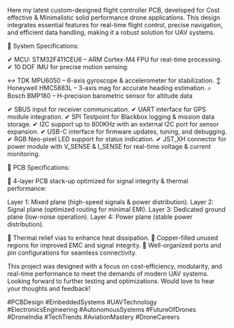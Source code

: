 Here my latest custom-designed flight controller PCB, developed for Cost effective & Minimalistic solid performance drone applications. This design integrates essential features for real-time flight control, precise navigation, and efficient data handling, making it a robust solution for UAV systems.

🔹 System Specifications:

✔ MCU: STM32F411CEU6 – ARM Cortex-M4 FPU for real-time processing.
✔ 10 DOF IMU for precise motion sensing:

↔️ TDK MPU6050 – 6-axis gyroscope & accelerometer for stabilization.
↕️ Honeywell HMC5883L – 3-axis mag for accurate heading estimation.
⤴️ Bosch BMP180 – H-precision barometric sensor for altitude data

✔ SBUS input for receiver communication.
✔ UART interface for GPS module integration.
✔ SPI Testpoint for Blackbox logging & mission data storage.
✔ I2C support up to 800KHz with an external I2C port for sensor expansion.
✔ USB-C interface for firmware updates, tuning, and debugging.
✔ RGB Neo-pixel LED support for status indication.
✔ JST_XH connector for power module with V_SENSE & I_SENSE for real-time voltage & current monitoring.

🔹 PCB Specifications:

📍 4-layer PCB stack-up optimized for signal integrity & thermal performance:

Layer 1: Mixed plane (high-speed signals & power distribution).
Layer 2: Signal plane (optimized routing for minimal EMI).
Layer 3: Dedicated ground plane (low-noise operation).
Layer 4: Power plane (stable power distribution).

📍 Thermal relief vias to enhance heat dissipation.
📍 Copper-filled unused regions for improved EMC and signal integrity.
📍 Well-organized ports and pin configurations for seamless connectivity.

This project was designed with a focus on cost-efficiency, modularity, and real-time performance to meet the demands of modern UAV systems. Looking forward to further testing and optimizations.
Would love to hear your thoughts and feedback!

#PCBDesign #EmbeddedSystems #UAVTechnology #ElectronicsEngineering #AutonomousSystems #FutureOfDrones #DroneIndia #TechTrends #AviationMastery #DroneCareers

